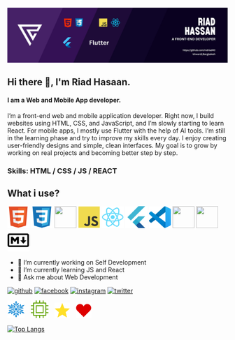 ![I am a Web and Mobile App developer.](https://github.com/mdriad40/mdriad40/blob/main/Github_Banner.jpg?raw=true)

## Hi there 👋, I'm Riad Hasaan.
#### I am a Web and Mobile App developer.

I’m a front-end web and mobile application developer. Right now, I build websites using HTML, CSS, and JavaScript, and I’m slowly starting to learn React. For mobile apps, I mostly use Flutter with the help of AI tools. I’m still in the learning phase and try to improve my skills every day. I enjoy creating user-friendly designs and simple, clean interfaces. My goal is to grow by working on real projects and becoming better step by step.

### Skills: HTML / CSS / JS  / REACT
## What i use?
<!-- HTML -->
<img src="https://raw.githubusercontent.com/devicons/devicon/master/icons/html5/html5-original.svg" width="50" height="50"/> <!-- CSS --> <img src="https://raw.githubusercontent.com/devicons/devicon/master/icons/css3/css3-original.svg" width="50" height="50"/> <!-- Tailwind CSS --> <img src="https://www.vectorlogo.zone/logos/tailwindcss/tailwindcss-icon.svg" width="50" height="50"/> <!-- JavaScript --> <img src="https://raw.githubusercontent.com/devicons/devicon/master/icons/javascript/javascript-original.svg" width="50" height="50"/> <!-- React --> <img src="https://raw.githubusercontent.com/devicons/devicon/master/icons/react/react-original.svg" width="50" height="50"/> <!-- Flutter --> <img src="https://raw.githubusercontent.com/devicons/devicon/master/icons/flutter/flutter-original.svg" width="50" height="50"/> <!-- VS Code --> <img src="https://raw.githubusercontent.com/devicons/devicon/master/icons/vscode/vscode-original.svg" width="50" height="50"/> <!-- Cursor Code Editor (custom PNG, as official vector not widely available) --> <img src="https://cdn.jsdelivr.net/gh/devicons/devicon/icons/code/code-original.svg" width="50" height="50"/> <!-- Android Studio --> <img src="https://developer.android.com/static/studio/images/new-studio-logo-1_1920.png" width="50" height="50"/> <!-- Markdown --> <img src="https://raw.githubusercontent.com/devicons/devicon/master/icons/markdown/markdown-original.svg" width="50" height="50"/>

- 🔭 I’m currently working on Self Development 
- 🌱 I’m currently learning JS and React 
- 💬 Ask me about Web Development 


[<img src='https://cdn.jsdelivr.net/npm/simple-icons@3.0.1/icons/github.svg' alt='github' height='40'>](https://github.com/mdriad40)  [<img src='https://cdn.jsdelivr.net/npm/simple-icons@3.0.1/icons/facebook.svg' alt='facebook' height='40'>](https://www.facebook.com/riad.hassan.06)  [<img src='https://cdn.jsdelivr.net/npm/simple-icons@3.0.1/icons/instagram.svg' alt='instagram' height='40'>](https://www.instagram.com/riad_hass_an/)  [<img src='https://cdn.jsdelivr.net/npm/simple-icons@3.0.1/icons/twitter.svg' alt='twitter' height='40'>](https://twitter.com/riad_hass_an)  

<a href='https://archiveprogram.github.com/'><img src='https://raw.githubusercontent.com/acervenky/animated-github-badges/master/assets/acbadge.gif' width='40' height='40'></a> <a href='https://docs.github.com/en/developers'><img src='https://raw.githubusercontent.com/acervenky/animated-github-badges/master/assets/devbadge.gif' width='40' height='40'></a> <a href='https://stars.github.com/'><img src='https://raw.githubusercontent.com/acervenky/animated-github-badges/master/assets/starbadge.gif' width='35' height='35'></a> <a href='https://docs.github.com/en/github/supporting-the-open-source-community-with-github-sponsors'><img src='https://raw.githubusercontent.com/acervenky/animated-github-badges/master/assets/sponsorbadge.gif' width='35' height='35'></a> 

[![Top Langs](https://github-readme-stats.vercel.app/api/top-langs/?username=mdriad40)](https://github.com/anuraghazra/github-readme-stats)

